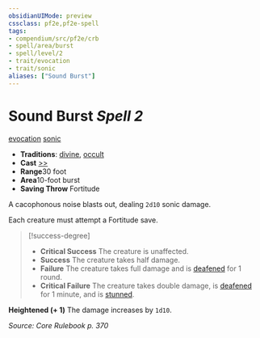 ```yaml
---
obsidianUIMode: preview
cssclass: pf2e,pf2e-spell
tags:
- compendium/src/pf2e/crb
- spell/area/burst
- spell/level/2
- trait/evocation
- trait/sonic
aliases: ["Sound Burst"]
---
```

# Sound Burst *Spell 2*   
[evocation](../../Rules/traits/evocation.md)  [sonic](../../Rules/traits/sonic.md)  

- **Traditions**: [divine](../../Rules/traits/divine.md), [occult](../../Rules/traits/occult.md)
- **Cast** [>>](../../Rules/core-rulebook/chapter-9-playing-the-game.md#Actions "Two-Action") 
- **Range**30 foot
- **Area**10-foot burst
- **Saving Throw** Fortitude

A cacophonous noise blasts out, dealing `2d10` sonic damage.

Each creature must attempt a Fortitude save.

> [!success-degree] 
> - **Critical Success** The creature is unaffected.
> - **Success** The creature takes half damage.
> - **Failure** The creature takes full damage and is [deafened](../../Rules/conditions.md#Deafened) for 1 round.
> - **Critical Failure** The creature takes double damage, is [deafened](../../Rules/conditions.md#Deafened) for 1 minute, and is [stunned](../../Rules/conditions.md#Stunned).

**Heightened (+ 1)** The damage increases by `1d10`.

*Source: Core Rulebook p. 370*